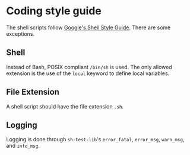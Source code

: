 # Coding style guide

The shell scripts follow [Google's Shell Style
Guide](https://google.github.io/styleguide/shellguide.html). There are some
exceptions.

## Shell

Instead of Bash, POSIX compliant `/bin/sh` is used. The only allowed extension
is the use of the `local` keyword to define local variables.

## File Extension

A shell script should have the file extension `.sh`.

## Logging

Logging is done through `sh-test-lib`'s `error_fatal`, `error_msg`, `warn_msg`,
and `info_msg`.
